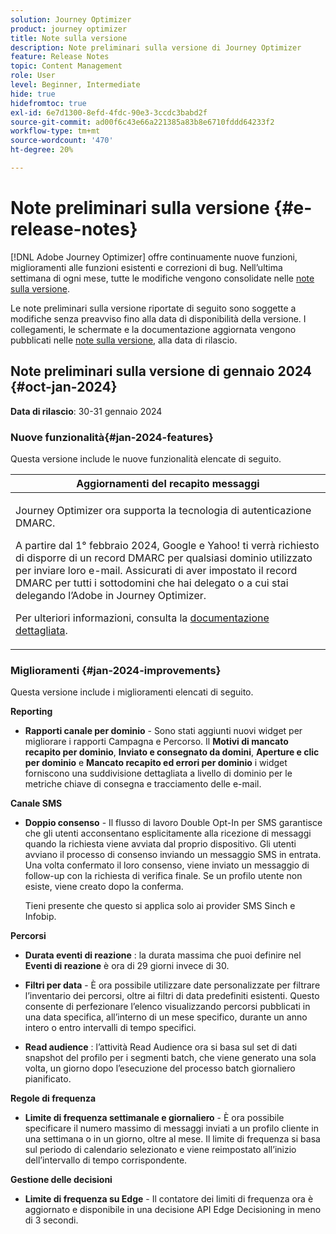 ```yaml
---
solution: Journey Optimizer
product: journey optimizer
title: Note sulla versione
description: Note preliminari sulla versione di Journey Optimizer
feature: Release Notes
topic: Content Management
role: User
level: Beginner, Intermediate
hide: true
hidefromtoc: true
exl-id: 6e7d1300-8efd-4fdc-90e3-3ccdc3babd2f
source-git-commit: ad00f6c43e66a221385a83b8e6710fddd64233f2
workflow-type: tm+mt
source-wordcount: '470'
ht-degree: 20%

---
```


# Note preliminari sulla versione {#e-release-notes}

[!DNL Adobe Journey Optimizer] offre continuamente nuove funzioni, miglioramenti alle funzioni esistenti e correzioni di bug. Nell’ultima settimana di ogni mese, tutte le modifiche vengono consolidate nelle [note sulla versione](release-notes.md).

Le note preliminari sulla versione riportate di seguito sono soggette a modifiche senza preavviso fino alla data di disponibilità della versione. I collegamenti, le schermate e la documentazione aggiornata vengono pubblicati nelle [note sulla versione](release-notes.md), alla data di rilascio.

## Note preliminari sulla versione di gennaio 2024 {#oct-jan-2024}

**Data di rilascio**: 30-31 gennaio 2024

### Nuove funzionalità{#jan-2024-features}

Questa versione include le nuove funzionalità elencate di seguito.


<table>
<thead>
<tr>
<th><strong>Aggiornamenti del recapito messaggi</strong><br/></th>
</tr>
</thead>
<tbody>
<tr>
<td>
<p>Journey Optimizer ora supporta la tecnologia di autenticazione DMARC.</p>
<p>A partire dal 1° febbraio 2024, Google e Yahoo! ti verrà richiesto di disporre di un record DMARC per qualsiasi dominio utilizzato per inviare loro e-mail. Assicurati di aver impostato il record DMARC per tutti i sottodomini che hai delegato o a cui stai delegando l’Adobe in Journey Optimizer.</p>
<!--img src="assets/channel-reports.png"/-->
<p>Per ulteriori informazioni, consulta la <a href="../configuration/dmarc-record-update.md">documentazione dettagliata</a>.</p>
</tr>
</tbody>
</table>



### Miglioramenti {#jan-2024-improvements}

Questa versione include i miglioramenti elencati di seguito.

**Reporting**

* **Rapporti canale per dominio** - Sono stati aggiunti nuovi widget per migliorare i rapporti Campagna e Percorso. Il **Motivi di mancato recapito per dominio**, **Inviato e consegnato da domini**, **Aperture e clic per dominio** e **Mancato recapito ed errori per dominio** i widget forniscono una suddivisione dettagliata a livello di dominio per le metriche chiave di consegna e tracciamento delle e-mail.

**Canale SMS**

* **Doppio consenso** - Il flusso di lavoro Double Opt-In per SMS garantisce che gli utenti acconsentano esplicitamente alla ricezione di messaggi quando la richiesta viene avviata dal proprio dispositivo. Gli utenti avviano il processo di consenso inviando un messaggio SMS in entrata. Una volta confermato il loro consenso, viene inviato un messaggio di follow-up con la richiesta di verifica finale. Se un profilo utente non esiste, viene creato dopo la conferma.

  Tieni presente che questo si applica solo ai provider SMS Sinch e Infobip.

**Percorsi**

* **Durata eventi di reazione** : la durata massima che puoi definire nel **Eventi di reazione** è ora di 29 giorni invece di 30.

* **Filtri per data** - È ora possibile utilizzare date personalizzate per filtrare l’inventario dei percorsi, oltre ai filtri di data predefiniti esistenti. Questo consente di perfezionare l’elenco visualizzando percorsi pubblicati in una data specifica, all’interno di un mese specifico, durante un anno intero o entro intervalli di tempo specifici.

* **Read audience**  : l’attività Read Audience ora si basa sul set di dati snapshot del profilo per i segmenti batch, che viene generato una sola volta, un giorno dopo l’esecuzione del processo batch giornaliero pianificato.

**Regole di frequenza**

* **Limite di frequenza settimanale e giornaliero** - È ora possibile specificare il numero massimo di messaggi inviati a un profilo cliente in una settimana o in un giorno, oltre al mese. Il limite di frequenza si basa sul periodo di calendario selezionato e viene reimpostato all’inizio dell’intervallo di tempo corrispondente.


**Gestione delle decisioni**

* **Limite di frequenza su Edge** - Il contatore dei limiti di frequenza ora è aggiornato e disponibile in una decisione API Edge Decisioning in meno di 3 secondi.